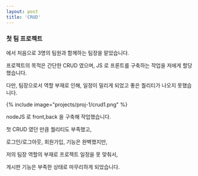 ```yaml
---
layout: post
title: 'CRUD'
---
```


### 첫 팀 프로젝트 

에서 처음으로 3명의 팀원과 함께하는 팀장을 맡았습니다.

프로젝트의 목적은 간단한 CRUD 였으며, JS 로 프론트를 구축하는 작업을 저에게 할당했습니다.

다만, 팀장으로서 역할 부재로 인해, 일정이 밀리게 되었고 좋은 퀄리티가 나오지 못했습니다.

{% include image="projects/proj-1/crud1.png" %}

nodeJS 로 front,back 을 구축해 작업했습니다.

첫 CRUD 였던 만큼 퀄리티도 부족했고,

로그인/로그아웃, 회원가입, 기능은 완벽했지만,

저의 팀장 역할의 부재로 프로젝트 일정을 못 맞춰서,

게시판 기능은 부족한 상태로 마무리하게 되었습니다.
